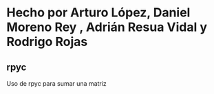 # Hecho por Arturo López, Daniel Moreno Rey , Adrián Resua Vidal y Rodrigo Rojas 
## rpyc
Uso de rpyc para sumar una matriz
